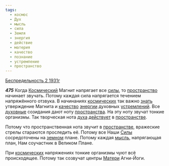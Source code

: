 ```yaml
---
tags:
  - космос
  - Дух
  - мысль
  - сила
  - Земля
  - энергия
  - действие
  - материя
  - качество
  - познание
  - устремление
  - пространство
---
```


[Беспредельность 2 1931г](https://127.0.0.1:4002/agni/1931)

___475___
Когда [Космический](../../../tags/#космос) Магнит напрягает все [силы](../../../tags/#сила), то [пространство](../../../tags/#пространство) начинает звучать. Потому каждая сила напрягается течением напряжённого отзвука. В начинаниях [космических](../../../tags/#космос) так важно [знать](../../../tags/#познание) утверждение Магнита и [качество](../../../tags/#качество) [энергии](../../../tags/#энергия) духовных [устремлений](../../../tags/#устремление). Все [духовные](../../../tags/#Дух) созидания дают ноту [пространства](../../../tags/#пространство). На эту ноту звучат тонкие организмы. Так творческая нота [духа](../../../tags/#Дух) [действует](../../../tags/#действие) в [пространстве](../../../tags/#пространство).   

Потому что пространственная нота звучит в [пространстве](../../../tags/#пространство), вражеские стрелы стараются проследить её. Потому все Наши [Силы](../../../tags/#сила) сосредоточены на [земном](../../../tags/#Земля) плане. Потому каждая [мысль](../../../tags/#мысль), напрягающая план, Нам соучастник в Великом Плане.   

При [космических](../../../tags/#космос) напряжениях тонкие организмы чуют всё происходящее. Потому так созвучат центры [Матери](../../../tags/#материя) Агни-Йоги.   

